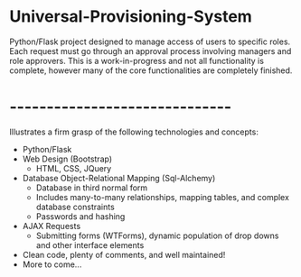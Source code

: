 # Universal-Provisioning-System
Python/Flask project designed to manage access of users to specific roles. 
Each request must go through an approval process involving managers and role approvers.
This is a work-in-progress and not all functionality is complete, however many of the core functionalities are completely finished.
# ------------------------------
Illustrates a firm grasp of the following technologies and concepts:
- Python/Flask
- Web Design (Bootstrap)
  - HTML, CSS, JQuery
- Database Object-Relational Mapping (Sql-Alchemy)
  - Database in third normal form
  - Includes many-to-many relationships, mapping tables, and complex database constraints
  - Passwords and hashing
- AJAX Requests
  - Submitting forms (WTForms), dynamic population of drop downs and other interface elements
- Clean code, plenty of comments, and well maintained!
- More to come...
